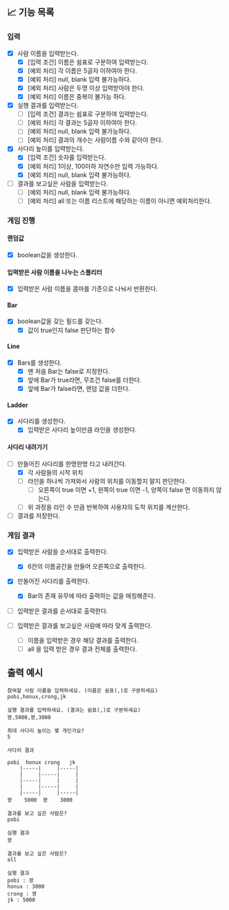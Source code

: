 ## 📈 기능 목록

### 입력

- [x] 사람 이름을 입력받는다.
  - [x] [입력 조건] 이름은 쉼표로 구분하여 입력받는다.
  - [x] [예외 처리] 각 이름은 5글자 이하여아 한다.
  - [x] [예외 처리] null, blank 입력 불가능하다.
  - [x] [예외 처리] 사람은 두명 이상 입력받아야 한다.
  - [x] [예외 처리] 이름은 중복이 불가능 하다.

- [x] 실행 결과를 입력받는다.
  - [ ] [입력 조건] 결과는 쉼표로 구분하여 입력받는다.
  - [ ] [예외 처리] 각 결과는 5글자 이하여아 한다.
  - [ ] [예외 처리] null, blank 입력 불가능하다.
  - [ ] [예외 처리] 결과의 개수는 사람이름 수와 같아야 한다.

- [x] 사다리 높이를 입력받는다.
  - [x] [입력 조건] 숫자를 입력받는다.
  - [x] [예외 처리] 1이상, 100이하 자연수만 입력 가능하다.
  - [x] [예외 처리] null, blank 입력 불가능하다.

- [ ] 결과를 보고싶은 사람을 입력받는다.
  - [ ] [예외 처리] null, blank 입력 불가능하다.
  - [ ] [예외 처리] all 또는 이름 리스트에 해당하는 이름이 아니면 예외처리한다.

### 게임 진행

#### 랜덤값

- [x] boolean값을 생성한다.

#### 입력받은 사람 이름을 나누는 스플리터

- [x] 입력받은 사람 이름을 콤마를 기준으로 나눠서 반환한다.

#### Bar

-[x] boolean값을 갖는 필드를 갖는다.
  - [x] 값이 true인지 false 판단하는 함수

#### Line

- [x] Bars를 생성한다.
  - [x] 맨 처음 Bar는 false로 지정한다.
  - [x] 앞에 Bar가 true라면, 무조건 false를 더한다.
  - [x] 앞에 Bar가 false라면, 랜덤 값을 더한다.

#### Ladder

- [x] 사다리를 생성한다.
  - [x] 입력받은 사다리 높이만큼 라인을 생성한다.

#### 사다리 내려가기

- [ ] 만들어진 사다리를 한명한명 타고 내려간다.
  - [x] 각 사람들의 시작 위치
  - [ ] 라인을 하나씩 가져와서 사람의 위치를 이동할지 말지 판단한다.
    - [ ] 오른쪽이 true 이면 +1, 왼쪽이 true 이면 -1, 양쪽이 false 면 이동하지 않는다.
  - [ ] 위 과정을 라인 수 만큼 반복하여 사용자의 도착 위치를 계산한다.

- [ ] 결과를 저장한다.

### 게임 결과

- [x] 입력받은 사람을 순서대로 출력한다.
  - [x] 6칸의 이름공간을 만들어 오른쪽으로 출력한다.

- [x] 만들어진 사다리를 출력한다.
  - [x] Bar의 존재 유무에 따라 출력하는 값을 매칭해준다.

- [ ] 입력받은 결과를 순서대로 출력한다.

- [ ] 입력받은 결과를 보고싶은 사람에 따라 맞게 출력한다.
  - [ ] 이름을 입력받은 경우 해당 결과를 출력한다.
  - [ ] all 을 입력 받은 경우 결과 전체를 출력한다.

## 출력 예시

```
참여할 사람 이름을 입력하세요. (이름은 쉼표(,)로 구분하세요)
pobi,honux,crong,jk

실행 결과를 입력하세요. (결과는 쉼표(,)로 구분하세요)
꽝,5000,꽝,3000

최대 사다리 높이는 몇 개인가요?
5

사다리 결과

pobi  honux crong   jk
    |-----|     |-----|
    |     |-----|     |
    |-----|     |     |
    |     |-----|     |
    |-----|     |-----|
꽝    5000  꽝    3000

결과를 보고 싶은 사람은?
pobi

실행 결과
꽝

결과를 보고 싶은 사람은?
all

실행 결과
pobi : 꽝
honux : 3000
crong : 꽝
jk : 5000
    
```

